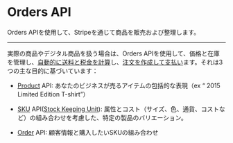 # Orders API
Orders APIを使用して、Stripeを通じて商品を販売および整理します。

---

実際の商品やデジタル商品を扱う場合は、Orders APIを使用して、価格と在庫を管理し、[自動的に送料と税金を計算](https://stripe.com/docs/orders#shipping-and-taxes)し、[注文を作成して支払い](https://stripe.com/docs/orders#create-pay-orders)ます。それは3つの主な目的に基づいています：

- [Product](https://stripe.com/docs/api#products) API: あなたのビジネスが売るアイテムの包括的な表現（ex “ 2015 Limited Edition T-shirt”）

- [SKU](https://stripe.com/docs/api#skus) API([Stock Keeping Unit](https://retail-logi.com/glossary/sku/)): 属性とコスト（サイズ、色、通貨、コストなど）の組み合わせを考慮した、特定の製品のバリエーション。

- [Order](https://stripe.com/docs/api#orders) API: 顧客情報と購入したいSKUの組み合わせ
